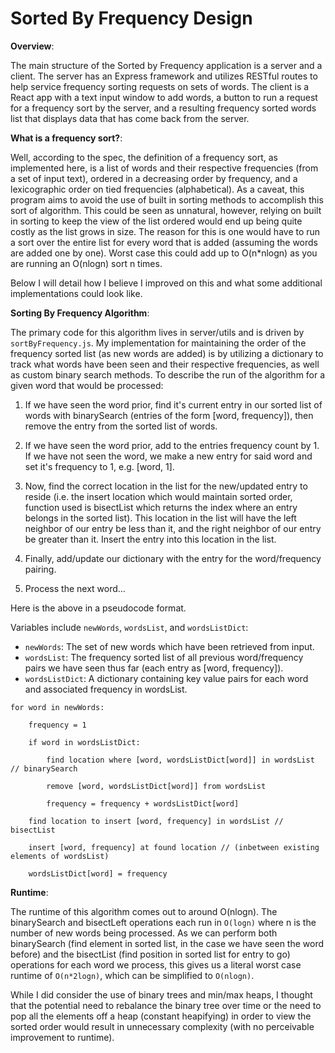 # Sorted By Frequency Design

**Overview**:

The main structure of the Sorted by Frequency application is a server and a client. The server has an Express framework and utilizes RESTful routes to help service frequency sorting requests on sets of words. The client is a React app with a text input window to add words, a button to run a request for a frequency sort by the server, and a resulting frequency sorted words list that displays data that has come back from the server.

**What is a frequency sort?**:

Well, according to the spec, the definition of a frequency sort, as implemented here, is a list of words and their respective frequencies (from a set of input text), ordered in a decreasing order by frequency, and a lexicographic order on tied frequencies (alphabetical). As a caveat, this program aims to avoid the use of built in sorting methods to accomplish this sort of algorithm. This could be seen as unnatural, however, relying on built in sorting to keep the view of the list ordered would end up being quite costly as the list grows in size. The reason for this is one would have to run a sort over the entire list for every word that is added (assuming the words are added one by one). Worst case this could add up to O(n*nlogn) as you are running an O(nlogn) sort n times. 

Below I will detail how I believe I improved on this and what some additional implementations could look like.

**Sorting By Frequency Algorithm**:

The primary code for this algorithm lives in server/utils and is driven by `sortByFrequency.js`. My implementation for maintaining the order of the frequency sorted list (as new words are added) is by utilizing a dictionary to track what words have been seen and their respective frequencies, as well as custom binary search methods. To describe the run of the algorithm for a given word that would be processed:

1) If we have seen the word prior, find it's current entry in our sorted list of words with binarySearch (entries of the form [word, frequency]), then remove the entry from the sorted list of words.

2) If we have seen the word prior, add to the entries frequency count by 1. If we have not seen the word, we make a new entry for said word and set it's frequency to 1, e.g. [word, 1].

3) Now, find the correct location in the list for the new/updated entry to reside (i.e. the insert location which would maintain sorted order, function used is bisectList which returns the index where an entry belongs in the sorted list). This location in the list will have the left neighbor of our entry be less than it, and the right neighbor of our entry be greater than it. Insert the entry into this location in the list.

4) Finally, add/update our dictionary with the entry for the word/frequency pairing.

5) Process the next word...


Here is the above in a pseudocode format.

Variables include `newWords`, `wordsList`, and `wordsListDict`:
- `newWords`: The set of new words which have been retrieved from input.
- `wordsList`: The frequency sorted list of all previous word/frequency pairs we have seen thus far (each entry as [word, frequency]).
- `wordsListDict`: A dictionary containing key value pairs for each word and associated frequency in wordsList.

```
for word in newWords:

    frequency = 1

    if word in wordsListDict:

        find location where [word, wordsListDict[word]] in wordsList // binarySearch

        remove [word, wordsListDict[word]] from wordsList

        frequency = frequency + wordsListDict[word]
        
    find location to insert [word, frequency] in wordsList // bisectList

    insert [word, frequency] at found location // (inbetween existing elements of wordsList)

    wordsListDict[word] = frequency
```

**Runtime**:

The runtime of this algorithm comes out to around O(nlogn). The binarySearch and bisectLeft operations each run in `O(logn)` where n is the number of new words being processed. As we can perform both binarySearch (find element in sorted list, in the case we have seen the word before) and the bisectList (find position in sorted list for entry to go) operations for each word we process, this gives us a literal worst case runtime of `O(n*2logn)`, which can be simplified to `O(nlogn)`.

While I did consider the use of binary trees and min/max heaps, I thought that the potential need to rebalance the binary tree over time or the need to pop all the elements off a heap (constant heapifying) in order to view the sorted order would result in unnecessary complexity (with no perceivable improvement to runtime).